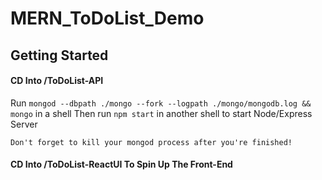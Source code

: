 # MERN_ToDoList_Demo
## Getting Started

#### CD Into /ToDoList-API
Run `mongod --dbpath ./mongo --fork --logpath ./mongo/mongodb.log && mongo` in a shell
Then run `npm start` in another shell to start Node/Express Server

`Don't forget to kill your mongod process after you're finished!`

#### CD Into /ToDoList-ReactUI To Spin Up The Front-End